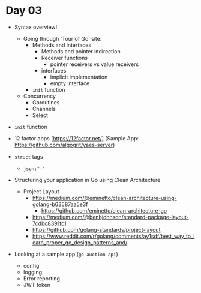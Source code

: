 # Day 03

- Syntax overview!
  - Going through 'Tour of Go' site:
    - Methods and interfaces
      - Methods and pointer indirection
      - Receiver functions
        - pointer receivers vs value receivers
      - interfaces
        - implicit implementation
        - empty interface
    - `init` function
  - Concurrency
    - Goroutines
    - Channels
    - Select

- `init` function
- 12 factor apps [https://12factor.net/] (Sample App: https://github.com/algogrit/yaes-server)
- `struct` tags
  - `json:"-"`

- Structuring your application in Go using Clean Architecture
  - Project Layout
    - https://medium.com/@eminetto/clean-architecture-using-golang-b63587aa5e3f
      - https://github.com/eminetto/clean-architecture-go
    - https://medium.com/@benbjohnson/standard-package-layout-7cdbc8391fc1
    - https://github.com/golang-standards/project-layout
    - https://www.reddit.com/r/golang/comments/ay1sdf/best_way_to_learn_proper_go_design_patterns_and/

- Looking at a sample app (`go-auction-api`)
  - config
  - logging
  - Error reporting
  - JWT token
